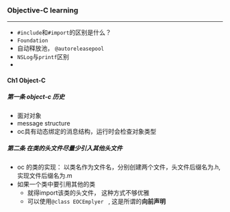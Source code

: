 ### Objective-C learning

---

- `#include`和`#import`的区别是什么？
- `Foundation`
- 自动释放池， `@autoreleasepool`
- `NSLog`与`printf`区别
- 

#### Ch1 Object-C

##### 第一条 object-c 历史

- 面对对象
- message structure 
- oc具有动态绑定的消息结构，运行时会检查对象类型

##### 第二条 在类的头文件尽量少引入其他头文件

- oc 的类的实现： 以类名作为文件名，分别创建两个文件，头文件后缀名为.h,  实现文件后缀名为.m
- 如果一个类中要引用其他的类
  - 就得import该类的头文件， 这种方式不够优雅
  - 可以使用`@class EOCEmplyer ` , 这是所谓的**向前声明**
